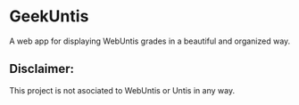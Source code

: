 # GeekUntis

A web app for displaying WebUntis grades in a beautiful and organized way.

## Disclaimer:

This project is not asociated to WebUntis or Untis in any way.
